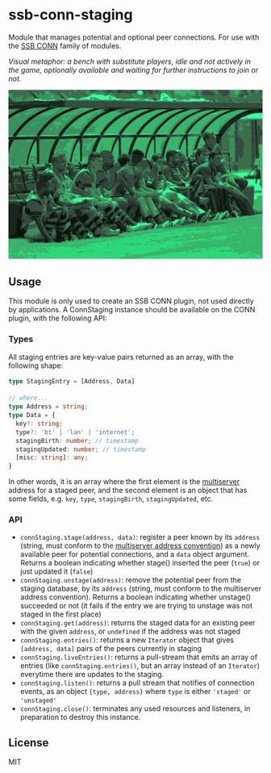 # ssb-conn-staging

Module that manages potential and optional peer connections. For use with the [SSB CONN](https://github.com/staltz/ssb-conn) family of modules.

*Visual metaphor: a bench with substitute players, idle and not actively in the game, optionally available and waiting for further instructions to join or not.*

![staging.png](./staging.png)

## Usage

This module is only used to create an SSB CONN plugin, not used directly by applications. A ConnStaging instance should be available on the CONN plugin, with the following API:

### Types

All staging entries are key-value pairs returned as an array, with the following shape:

```typescript
type StagingEntry = [Address, Data]

// where...
type Address = string;
type Data = {
  key?: string;
  type?: 'bt' | 'lan' | 'internet';
  stagingBirth: number; // timestamp
  stagingUpdated: number; // timestamp
  [misc: string]: any;
}
```

In other words, it is an array where the first element is the [multiserver](https://github.com/ssbc/multiserver/) address for a staged peer, and the second element is an object that has some fields, e.g. `key`, `type`, `stagingBirth`, `stagingUpdated`, etc.

### API

* `connStaging.stage(address, data)`: register a peer known by its `address` (string, must conform to the [multiserver address convention](https://github.com/dominictarr/multiserver-address)) as a newly available peer for potential connections, and a `data` object argument. Returns a boolean indicating whether stage() inserted the peer (`true`) or just updated it (`false`)
* `connStaging.unstage(address)`: remove the potential peer from the staging database, by its `address` (string, must conform to the multiserver address convention). Returns a boolean indicating whether unstage() succeeded or not (it fails if the entry we are trying to unstage was not staged in the first place)
* `connStaging.get(address)`: returns the staged data for an existing peer with the given `address`, or `undefined` if the address was not staged
* `connStaging.entries()`: returns a new `Iterator` object that gives `[address, data]` pairs of the peers currently in staging
* `connStaging.liveEntries()`: returns a pull-stream that emits an array of entries (like `connStaging.entries()`, but an array instead of an `Iterator`) everytime there are updates to the staging.
* `connStaging.listen()`: returns a pull stream that notifies of connection events, as an object `{type, address}` where `type` is either `'staged'` or `'unstaged'`
* `connStaging.close()`: terminates any used resources and listeners, in preparation to destroy this instance.


## License

MIT
